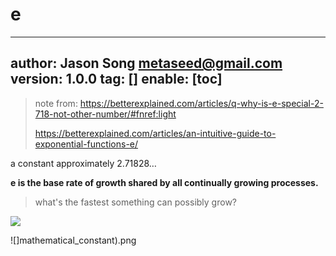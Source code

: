# e
---
author: Jason Song <metaseed@gmail.com>
version: 1.0.0
tag: []
enable: [toc]
---


> note from: https://betterexplained.com/articles/q-why-is-e-special-2-718-not-other-number/#fnref:light
> 
> https://betterexplained.com/articles/an-intuitive-guide-to-exponential-functions-e/

a constant approximately 2.71828…

**e is the base rate of growth shared by all continually growing processes.**

> what's the fastest something can possibly grow?

![](https://betterexplained.com/ColorizedMath/content/img/E_(mathematical_constant).png)





![]mathematical_constant).png